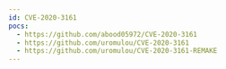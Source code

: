 ```yaml
---
id: CVE-2020-3161
pocs:
  - https://github.com/abood05972/CVE-2020-3161
  - https://github.com/uromulou/CVE-2020-3161
  - https://github.com/uromulou/CVE-2020-3161-REMAKE
---
```

